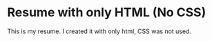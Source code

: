 # Resume with only HTML (No CSS)
This is my resume. I created it with only html, CSS was not used. 
